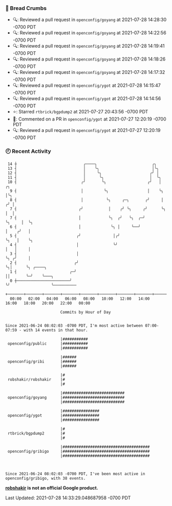 ### 🍞 Bread Crumbs

 * 🔍: Reviewed a pull request in  `openconfig/goyang` at 2021-07-28 14:28:30 -0700 PDT
 * 🔍: Reviewed a pull request in  `openconfig/goyang` at 2021-07-28 14:22:56 -0700 PDT
 * 🔍: Reviewed a pull request in  `openconfig/goyang` at 2021-07-28 14:19:41 -0700 PDT
 * 🔍: Reviewed a pull request in  `openconfig/goyang` at 2021-07-28 14:18:26 -0700 PDT
 * 🔍: Reviewed a pull request in  `openconfig/goyang` at 2021-07-28 14:17:32 -0700 PDT
 * 🔍: Reviewed a pull request in  `openconfig/ygot` at 2021-07-28 14:15:47 -0700 PDT
 * 🔍: Reviewed a pull request in  `openconfig/ygot` at 2021-07-28 14:14:56 -0700 PDT
 * ⭐️: Starred `rtbrick/bgpdump2` at 2021-07-27 20:43:56 -0700 PDT
 * 💬: Commented on a PR in  `openconfig/ygot` at 2021-07-27 12:20:19 -0700 PDT
 * 🔍: Reviewed a pull request in  `openconfig/ygot` at 2021-07-27 12:20:19 -0700 PDT

### 🕘 Recent Activity
```
 14 ┼                             ╭────╮                        ╭╮
 13 ┤                             │    ╰╮                       │╰╮
 12 ┤                             │     ╰╮                     ╭╯ │
 11 ┤                             │      ╰╮                    │  ╰╮
 10 ┤                            ╭╯       ╰╮                  ╭╯   │         ╭╮
  9 ┤                            │         ╰╮                 │    ╰╮        │╰╮
  8 ┤                            │          ╰╮     ╭─╮       ╭╯     │       ╭╯ │
  7 ┤                           ╭╯           │    ╭╯ ╰╮     ╭╯      ╰╮      │  │
  7 ┤                           │            ╰╮  ╭╯   ╰╮  ╭─╯        ╰╮     │  ╰╮
  6 ┤                           │             ╰╮ │     ╰──╯           │    ╭╯   │
  5 ┤                          ╭╯              │╭╯                    ╰╮   │    ╰╮
  4 ┤                          │               ╰╯                      │   │     │
  3 ┤                          │                                       ╰╮ ╭╯     │
  2 ┤                         ╭╯                                        ╰╮│      ╰╮ ╭────╮
  1 ┤                       ╭─╯                                          ││       ╰─╯    ╰───╮
  0 ┼───────────────────────╯                                            ╰╯                  ╰──────────
    +───────+───────+───────+───────+───────+───────+───────+───────+───────+───────+───────+───────+────
  00:00   02:00   04:00   06:00   08:00   10:00   12:00   14:00   16:00   18:00   20:00   22:00   00:00   

						Commits by Hour of Day


Since 2021-06-24 08:02:03 -0700 PDT, I'm most active between 07:00-07:59 - with 14 events in that hour.

```



```
                        |###########
 openconfig/public      |###########
                        |###########

                        |######
 openconfig/gribi       |######
                        |######

                        |#
 robshakir/robshakir    |#
                        |#

                        |###########################
 openconfig/goyang      |###########################
                        |###########################

                        |################
 openconfig/ygot        |################
                        |################

                        |#
 rtbrick/bgpdump2       |#
                        |#

                        |######################################
 openconfig/gribigo     |######################################
                        |######################################



Since 2021-06-24 08:02:03 -0700 PDT, I've been most active in openconfig/gribigo, with 38 events.

```
**[robshakir](mailto:robjs@google.com) is not an official Google product.**  


Last Updated: 2021-07-28 14:33:29.048687958 -0700 PDT

